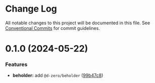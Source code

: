 # Change Log

All notable changes to this project will be documented in this file.
See [Conventional Commits](https://conventionalcommits.org) for commit guidelines.

# 0.1.0 (2024-05-22)

### Features

- **beholder:** add `@d-zero/beholder` ([99b47c8](https://github.com/d-zero-dev/tools/commit/99b47c8693f6007f2a45dcfa66f4fd4ada42c5b2))
